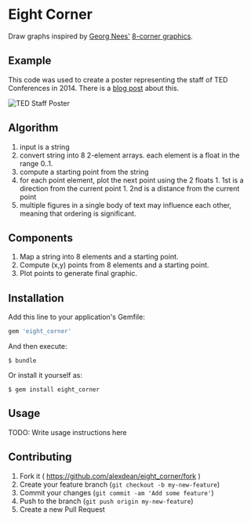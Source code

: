 # Eight Corner

Draw graphs inspired by [Georg Nees'](https://en.wikipedia.org/wiki/Georg_Nees) [8-corner graphics](http://betonbabe.tumblr.com/post/43724936282/georg-nees-8-corner-generative-computer).

## Example

This code was used to create a poster representing the staff of TED Conferences
in 2014. There is a [blog post](https://www.deanspot.org/alex/2014/08/21/ted-eightcorner.html)
about this.

![TED Staff Poster](https://www.deanspot.org/assets/eightcorner/ted_staff_poster.png)

## Algorithm

  1. input is a string
  1. convert string into 8 2-element arrays. each element is a float
     in the range 0..1.
  1. compute a starting point from the string
  1. for each point element, plot the next point using the 2 floats
    1. 1st is a direction from the current point
    1. 2nd is a distance from the current point
  1. multiple figures in a single body of text may influence each other,
     meaning that ordering is significant.

## Components

  1. Map a string into 8 elements and a starting point.
  1. Compute (x,y) points from 8 elements and a starting point.
  1. Plot points to generate final graphic.

## Installation

Add this line to your application's Gemfile:

```ruby
gem 'eight_corner'
```

And then execute:

    $ bundle

Or install it yourself as:

    $ gem install eight_corner

## Usage

TODO: Write usage instructions here

## Contributing

1. Fork it ( https://github.com/alexdean/eight_corner/fork )
2. Create your feature branch (`git checkout -b my-new-feature`)
3. Commit your changes (`git commit -am 'Add some feature'`)
4. Push to the branch (`git push origin my-new-feature`)
5. Create a new Pull Request
